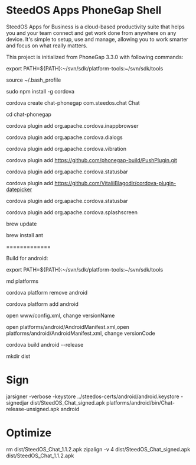 SteedOS Apps PhoneGap Shell
===========

SteedOS Apps for Business is a cloud-based productivity suite that helps you and your team connect and get work done from anywhere on any device.   It's simple to setup, use and manage, allowing you to work smarter and focus on what really matters.

This project is initialized from PhoneGap 3.3.0 with following commands:

export PATH=${PATH}:~/svn/sdk/platform-tools:~/svn/sdk/tools

source ~/.bash_profile

sudo npm install -g cordova

cordova create chat-phonegap com.steedos.chat Chat

cd chat-phonegap

cordova plugin add org.apache.cordova.inappbrowser

cordova plugin add org.apache.cordova.dialogs

cordova plugin add org.apache.cordova.vibration

cordova plugin add https://github.com/phonegap-build/PushPlugin.git

cordova plugin add org.apache.cordova.statusbar

cordova plugin add https://github.com/VitaliiBlagodir/cordova-plugin-datepicker

cordova plugin add org.apache.cordova.statusbar

cordova plugin add org.apache.cordova.splashscreen

brew update

brew install ant

=============

Build for android: 

export PATH=${PATH}:~/svn/sdk/platform-tools:~/svn/sdk/tools

md platforms

cordova platform remove android

cordova platform add android

open www/config.xml, change versionName

open platforms/android/AndroidManifest.xml,open platforms/android/AndroidManifest.xml, change versionCode 

cordova build android --release

mkdir dist 

# Sign
jarsigner -verbose -keystore ../steedos-certs/android/android.keystore -signedjar dist/SteedOS_Chat_signed.apk platforms/android/bin/Chat-release-unsigned.apk android

# Optimize
rm dist/SteedOS_Chat_1.1.2.apk
zipalign -v 4 dist/SteedOS_Chat_signed.apk dist/SteedOS_Chat_1.1.2.apk
